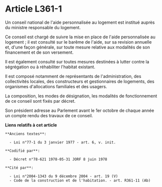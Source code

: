 # Article L361-1

Un conseil national de l'aide personnalisée au logement est institué auprès du ministre responsable du logement.

Ce conseil est chargé de suivre la mise en place de l'aide personnalisée au logement ; il est consulté sur le barême de
l'aide, sur sa revision annuelle et, d'une façon générale, sur toute mesure relative aux modalités de son financement et de
son versement.

Il est également consulté sur toutes mesures destinées à lutter contre la ségrégation ou à réhabiliter l'habitat existant.

Il est composé notamment de représentants de l'administration, des collectivités locales, des constructeurs et gestionnaires
de logements, des organismes d'allocations familiales et des usagers.

La composition, les modes de désignation, les modalités de fonctionnement de ce conseil sont fixés par décret.

Son président adresse au Parlement avant le 1er octobre de chaque année un compte rendu des travaux de ce conseil.

**Liens relatifs à cet article**

	**Anciens textes**:

	  - Loi n°77-1 du 3 janvier 1977 - art. 6, v. init.

	**Codifié par**:

	  - Décret n°78-621 1978-05-31 JORF 8 juin 1978

	**Cité par**:

	  - Loi n°2004-1343 du 9 décembre 2004 - art. 19 (V)
	  - Code de la construction et de l'habitation. - art. R361-11 (Ab)
